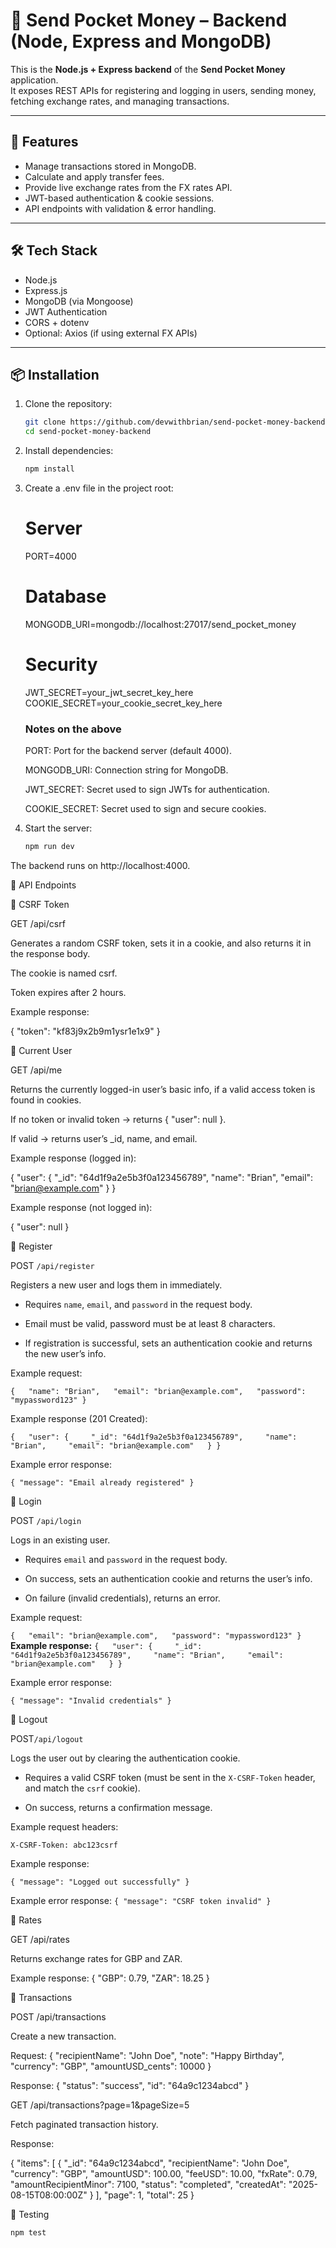 # 💸 Send Pocket Money – Backend (Node, Express and MongoDB)

This is the **Node.js + Express backend** of the **Send Pocket Money** application.  
It exposes REST APIs for registering and logging in users, sending money, fetching exchange rates, and managing transactions.

---

## 🚀 Features
- Manage transactions stored in MongoDB.
- Calculate and apply transfer fees.
- Provide live exchange rates from the FX rates API.
- JWT-based authentication & cookie sessions.
- API endpoints with validation & error handling.

---

## 🛠️ Tech Stack
- Node.js
- Express.js
- MongoDB (via Mongoose)
- JWT Authentication
- CORS + dotenv
- Optional: Axios (if using external FX APIs)

---

## 📦 Installation

1. Clone the repository:
   ```bash
   git clone https://github.com/devwithbrian/send-pocket-money-backend.git
   cd send-pocket-money-backend
2. Install dependencies:
   ```bash
   npm install
3. Create a .env file in the project root:
   # Server
   PORT=4000
   
   # Database
    MONGODB_URI=mongodb://localhost:27017/send_pocket_money
    
   # Security
   JWT_SECRET=your_jwt_secret_key_here
   COOKIE_SECRET=your_cookie_secret_key_here

   ### Notes on the above
   PORT: Port for the backend server (default 4000).

   MONGODB_URI: Connection string for MongoDB.

   JWT_SECRET: Secret used to sign JWTs for authentication.

   COOKIE_SECRET: Secret used to sign and secure cookies.
4. Start the server:
   ```bash
   npm run dev 

The backend runs on http://localhost:4000.

📂 API Endpoints

🔹 CSRF Token

GET /api/csrf

Generates a random CSRF token, sets it in a cookie, and also returns it in the response body.

The cookie is named csrf.

Token expires after 2 hours.


Example response:

{
  "token": "kf83j9x2b9m1ysr1e1x9"
}

🔹 Current User

GET /api/me

Returns the currently logged-in user’s basic info, if a valid access token is found in cookies.

If no token or invalid token → returns { "user": null }.

If valid → returns user’s _id, name, and email.


Example response (logged in):

{
  "user": {
    "_id": "64d1f9a2e5b3f0a123456789",
    "name": "Brian",
    "email": "brian@example.com"
  }
}

Example response (not logged in):

{
  "user": null
}

🔹 Register

POST `/api/register` 

Registers a new user and logs them in immediately.
 
 
- Requires `name`, `email`, and `password` in the request body.
 
- Email must be valid, password must be at least 8 characters.
 
- If registration is successful, sets an authentication cookie and returns the new user’s info.
 

 
Example request:

 `{   "name": "Brian",   "email": "brian@example.com",   "password": "mypassword123" } ` 

Example response (201 Created):

 `{   "user": {     "_id": "64d1f9a2e5b3f0a123456789",     "name": "Brian",     "email": "brian@example.com"   } } ` 

Example error response:

 `{ "message": "Email already registered" } ` 
 
🔹 Login 

POST `/api/login` 

Logs in an existing user.
 
 
- Requires `email` and `password` in the request body.
 
- On success, sets an authentication cookie and returns the user’s info.
 
- On failure (invalid credentials), returns an error.
 

 
Example request:

 `{   "email": "brian@example.com",   "password": "mypassword123" } ` 
**Example response:**
 `{   "user": {     "_id": "64d1f9a2e5b3f0a123456789",     "name": "Brian",     "email": "brian@example.com"   } } ` 

Example error response:

 `{ "message": "Invalid credentials" } `  

🔹 Logout

POST`/api/logout` 

Logs the user out by clearing the authentication cookie.
 
 
- Requires a valid CSRF token (must be sent in the `X-CSRF-Token` header, and match the `csrf` cookie).
 
- On success, returns a confirmation message.
 

 
Example request headers:

 `X-CSRF-Token: abc123csrf ` 

Example response:

 `{ "message": "Logged out successfully" } ` 

Example error response:
 `{ "message": "CSRF token invalid" } ` 

🔹 Rates

GET /api/rates

Returns exchange rates for GBP and ZAR.

Example response:
{
  "GBP": 0.79,
  "ZAR": 18.25
}

🔹 Transactions

POST /api/transactions

Create a new transaction.

Request:
{
  "recipientName": "John Doe",
  "note": "Happy Birthday",
  "currency": "GBP",
  "amountUSD_cents": 10000
}

Response: 
{
  "status": "success",
  "id": "64a9c1234abcd"
}

GET /api/transactions?page=1&pageSize=5

Fetch paginated transaction history.

Response:

{
  "items": [
    {
      "_id": "64a9c1234abcd",
      "recipientName": "John Doe",
      "currency": "GBP",
      "amountUSD": 100.00,
      "feeUSD": 10.00,
      "fxRate": 0.79,
      "amountRecipientMinor": 7100,
      "status": "completed",
      "createdAt": "2025-08-15T08:00:00Z"
    }
  ],
  "page": 1,
  "total": 25
}

🧪 Testing
```bash
npm test

